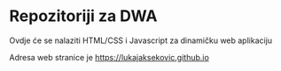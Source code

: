 # Repozitoriji za DWA

Ovdje će se nalaziti HTML/CSS i Javascript za dinamičku web aplikaciju


Adresa web stranice je https://lukajaksekovic.github.io
